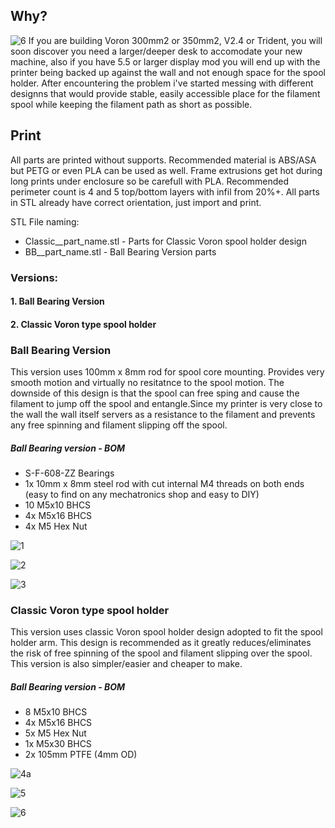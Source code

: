 ## Why?
![6](/Images/6.png)
If you are building Voron 300mm2 or 350mm2, V2.4 or Trident, you will soon discover you need a larger/deeper desk to accomodate your new machine, also if you have 5.5  or larger display mod you will end up with the printer being backed up against the wall and not enough space for the spool holder. After encountering the problem i've started messing with different designns that would provide stable, easily accessible place for the filament spool while keeping the filament path as short as possible.

## Print

All parts are printed without supports. Recommended material is ABS/ASA but PETG or even PLA can be used as well. Frame extrusions get hot during long prints under enclosure so be carefull with PLA. Recommended perimeter count is 4 and 5 top/bottom layers with infil from 20%+. All parts in STL already have correct orientation, just import and print.

STL File naming:
- Classic__part_name.stl - Parts for Classic Voron spool holder design
- BB__part_name.stl - Ball Bearing Version parts

### Versions:

#### 1. Ball Bearing Version
#### 2. Classic Voron type spool holder

### Ball Bearing Version

This version uses 100mm x 8mm rod for spool core mounting. Provides very smooth motion and virtually no resitatnce to the spool motion. The downside of this design is that the spool can free sping and cause the filament to jump off the spool and entangle.Since my printer is very close to the wall the wall itself servers as a resistance to the filament and prevents any free spinning and filament slipping off the spool. 

##### Ball Bearing version - BOM

- S-F-608-ZZ Bearings
- 1x 10mm x 8mm steel rod with cut internal M4 threads on both ends (easy to find on any mechatronics shop and easy to DIY)
- 10 M5x10 BHCS
- 4x M5x16 BHCS
- 4x M5 Hex Nut

![1](https://github.com/elcrni/VoronUsers/tree/master/printer_mods/elcrni/V2.4-Trident-Spool-Holders/Images/1.png)

![2](/Images/2.png)

![3](/Images/3.png)

### Classic Voron type spool holder

This version uses classic Voron spool holder design adopted to fit the spool holder arm. This design is recommended as it greatly reduces/eliminates the risk of free spinning of the spool and filament slipping over the spool. This version is also simpler/easier and cheaper to make.

##### Ball Bearing version - BOM

- 8 M5x10 BHCS
- 4x M5x16 BHCS
- 5x M5 Hex Nut
- 1x M5x30 BHCS
- 2x 105mm PTFE (4mm OD)

![4a](/Images/4.png)

![5](/Images/5.png)

![6](/Images/6.png)

